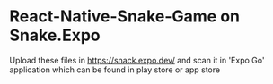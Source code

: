 # React-Native-Snake-Game on Snake.Expo
Upload these files in https://snack.expo.dev/ and scan it in 'Expo Go' application which can be found in play store or app store
